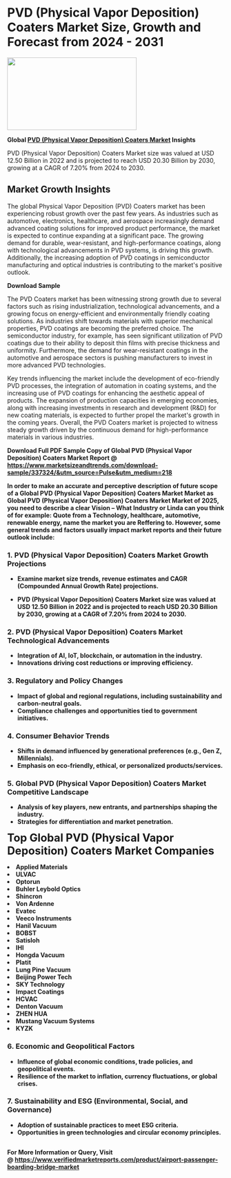 <H1>PVD (Physical Vapor Deposition) Coaters Market Size, Growth and Forecast from 2024 - 2031</H1><img class="aligncenter size-medium wp-image-584254" src="https://thirdeyenews.in/wp-content/uploads/2024/09/Global-Market-Research-300x168.jpeg" alt="" width="300" height="168" /><p><strong>Global&nbsp;<a href="https://www.marketsizeandtrends.com/download-sample/337324/&amp;utm_source=Pulse&amp;utm_medium=218">PVD (Physical Vapor Deposition) Coaters Market</a> Insights</strong></p><p>PVD (Physical Vapor Deposition) Coaters Market size was valued at USD 12.50 Billion in 2022 and is projected to reach USD 20.30 Billion by 2030, growing at a CAGR of 7.20% from 2024 to 2030.</p><p><h2>Market Growth Insights</h2> <p>The global Physical Vapor Deposition (PVD) Coaters market has been experiencing robust growth over the past few years. As industries such as automotive, electronics, healthcare, and aerospace increasingly demand advanced coating solutions for improved product performance, the market is expected to continue expanding at a significant pace. The growing demand for durable, wear-resistant, and high-performance coatings, along with technological advancements in PVD systems, is driving this growth. Additionally, the increasing adoption of PVD coatings in semiconductor manufacturing and optical industries is contributing to the market's positive outlook.</p> <p><strong>Download Sample</strong></p> <p>The PVD Coaters market has been witnessing strong growth due to several factors such as rising industrialization, technological advancements, and a growing focus on energy-efficient and environmentally friendly coating solutions. As industries shift towards materials with superior mechanical properties, PVD coatings are becoming the preferred choice. The semiconductor industry, for example, has seen significant utilization of PVD coatings due to their ability to deposit thin films with precise thickness and uniformity. Furthermore, the demand for wear-resistant coatings in the automotive and aerospace sectors is pushing manufacturers to invest in more advanced PVD technologies.</p> <p>Key trends influencing the market include the development of eco-friendly PVD processes, the integration of automation in coating systems, and the increasing use of PVD coatings for enhancing the aesthetic appeal of products. The expansion of production capacities in emerging economies, along with increasing investments in research and development (R&D) for new coating materials, is expected to further propel the market's growth in the coming years. Overall, the PVD Coaters market is projected to witness steady growth driven by the continuous demand for high-performance materials in various industries.</p> <p><strong></p><p><span class=""><strong>Download Full PDF Sample Copy of Global PVD (Physical Vapor Deposition) Coaters Market Report</strong> @ <a href="https://www.marketsizeandtrends.com/download-sample/337324/&amp;utm_source=Pulse&amp;utm_medium=218" target="_blank">https://www.marketsizeandtrends.com/download-sample/337324/&amp;utm_source=Pulse&amp;utm_medium=218</a></span></p><p>In order to make an accurate and perceptive description of future scope of a Global&nbsp;PVD (Physical Vapor Deposition) Coaters Market Market as Global&nbsp;PVD (Physical Vapor Deposition) Coaters Market Market of 2025, you need to describe a clear Vision &ndash; What Industry or Linda can you think of for example: Quote from a Technology, healthcare, automotive, renewable energy, name the market you are Reffering to. However, some general trends and factors usually impact market reports and their future outlook include:</p><h3>1.&nbsp;<strong>PVD (Physical Vapor Deposition) Coaters Market Growth Projections</strong></h3><ul><li>Examine market size trends, revenue estimates and CAGR (Compounded Annual Growth Rate) projections.</li><li><p>PVD (Physical Vapor Deposition) Coaters Market size was valued at USD 12.50 Billion in 2022 and is projected to reach USD 20.30 Billion by 2030, growing at a CAGR of 7.20% from 2024 to 2030.</p></li></ul><h3>2.&nbsp;<strong>PVD (Physical Vapor Deposition) Coaters Market Technological Advancements</strong></h3><ul><li>Integration of AI, IoT, blockchain, or automation in the industry.</li><li>Innovations driving cost reductions or improving efficiency.</li></ul><h3>3.&nbsp;<strong>Regulatory and Policy Changes</strong></h3><ul><li>Impact of global and regional regulations, including sustainability and carbon-neutral goals.</li><li>Compliance challenges and opportunities tied to government initiatives.</li></ul><h3>4.&nbsp;<strong>Consumer Behavior Trends</strong></h3><ul><li>Shifts in demand influenced by generational preferences (e.g., Gen Z, Millennials).</li><li>Emphasis on eco-friendly, ethical, or personalized products/services.</li></ul><h3>5.&nbsp;<strong>Global PVD (Physical Vapor Deposition) Coaters Market Competitive Landscape</strong></h3><ul><li>Analysis of key players, new entrants, and partnerships shaping the industry.</li><li>Strategies for differentiation and market penetration.</li></ul><p data-pm-slice="1 1 []"><span style="color: inherit; font-family: inherit; font-size: 25px;">Top Global PVD (Physical Vapor Deposition) Coaters Market Companies</span></p><div class="" data-test-id=""><p><li>Applied Materials</li><li> ULVAC</li><li> Optorun</li><li> Buhler Leybold Optics</li><li> Shincron</li><li> Von Ardenne</li><li> Evatec</li><li> Veeco Instruments</li><li> Hanil Vacuum</li><li> BOBST</li><li> Satisloh</li><li> IHI</li><li> Hongda Vacuum</li><li> Platit</li><li> Lung Pine Vacuum</li><li> Beijing Power Tech</li><li> SKY Technology</li><li> Impact Coatings</li><li> HCVAC</li><li> Denton Vacuum</li><li> ZHEN HUA</li><li> Mustang Vacuum Systems</li><li> KYZK</li></p></div><h3>6.&nbsp;<strong>Economic and Geopolitical Factors</strong></h3><ul><li>Influence of global economic conditions, trade policies, and geopolitical events.</li><li>Resilience of the market to inflation, currency fluctuations, or global crises.</li></ul><h3>7.&nbsp;<strong>Sustainability and ESG (Environmental, Social, and Governance)</strong></h3><ul><li>Adoption of sustainable practices to meet ESG criteria.</li><li>Opportunities in green technologies and circular economy principles.</li></ul><h2><strong style="font-size: 14px;">For More Information or Query, Visit @&nbsp;</strong><a style="background-color: #ffffff; font-size: 14px;" href="https://www.marketsizeandtrends.com/report/pvd-physical-vapor-deposition-coaters-market/" target="_blank">https://www.verifiedmarketreports.com/product/airport-passenger-boarding-bridge-market</a></h2>

